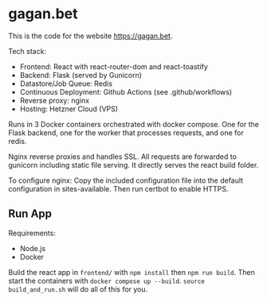 # gagan.bet

This is the code for the website https://gagan.bet.

Tech stack:
- Frontend: React with react-router-dom and react-toastify
- Backend: Flask (served by Gunicorn)
- Datastore/Job Queue: Redis
- Continuous Deployment: Github Actions (see .github/workflows)
- Reverse proxy: nginx
- Hosting: Hetzner Cloud (VPS)

Runs in 3 Docker containers orchestrated with docker compose. One for the Flask backend, one for the worker that processes requests, and one for redis.

Nginx reverse proxies and handles SSL. All requests are forwarded to gunicorn including static file serving. It directly serves the react build folder.

To configure nginx:
Copy the included configuration file into the default configuration in sites-available. Then run certbot to enable HTTPS.

## Run App

Requirements:
- Node.js
- Docker

Build the react app in `frontend/` with `npm install` then `npm run build`. Then start the containers with `docker compose up --build`. `source build_and_run.sh` will do all of this for you.

